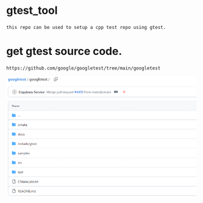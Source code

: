 # gtest_tool

    this repo can be used to setup a cpp test repo using gtest.

#  get gtest source code.
    https://github.com/google/googletest/tree/main/googletest

![image](gtest-source-code.png)
